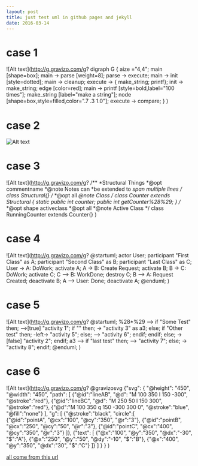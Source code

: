 ```yaml
---
layout: post
title: just test uml in github pages and jekyll
date: 2016-03-14
---
```


# case 1
![Alt text](http://g.gravizo.com/g?
  digraph G {
    aize ="4,4";
    main [shape=box];
    main -> parse [weight=8];
    parse -> execute;
    main -> init [style=dotted];
    main -> cleanup;
    execute -> { make_string; printf};
    init -> make_string;
    edge [color=red];
    main -> printf [style=bold,label="100 times"];
    make_string [label="make a string"];
    node [shape=box,style=filled,color=".7 .3 1.0"];
    execute -> compare;
  }
)

# case 2
![Alt text](http://g.gravizo.com/source/custom_mark?https%3A%2F%2Fraw.githubusercontent.com%2FTLmaK0%2Fgravizo%2Fmaster%2FREADME.md)
<!---
custom_mark
@startuml
object Object01
object Object02
object Object03
object Object04
object Object05
object Object06
object Object07
object Object08

Object01 <|-- Object02
Object03 *-- Object04
Object05 o-- "4" Object06
Object07 .. Object08 : some labels
@enduml
custom_mark
-->

# case 3 
![Alt text](http://g.gravizo.com/g?
/**
*Structural Things
*@opt commentname
*@note Notes can
*be extended to
*span multiple lines
*/
class Structural{}
/**
*@opt all
*@note Class
*/
class Counter extends Structural {
        static public int counter;
        public int getCounter%28%29;
}
/**
*@opt shape activeclass
*@opt all
*@note Active Class
*/
class RunningCounter extends Counter{}
)

# case 4
![Alt text](http://g.gravizo.com/g?
@startuml;
actor User;
participant "First Class" as A;
participant "Second Class" as B;
participant "Last Class" as C;
User -> A: DoWork;
activate A;
A -> B: Create Request;
activate B;
B -> C: DoWork;
activate C;
C --> B: WorkDone;
destroy C;
B --> A: Request Created;
deactivate B;
A --> User: Done;
deactivate A;
@enduml;
)

# case 5
![Alt text](http://g.gravizo.com/g?
@startuml;
%28*%29 --> if "Some Test" then;
  -->[true] "activity 1";
  if "" then;
    -> "activity 3" as a3;
  else;
    if "Other test" then;
      -left-> "activity 5";
    else;
      --> "activity 6";
    endif;
  endif;
else;
  ->[false] "activity 2";
endif;
a3 --> if "last test" then;
  --> "activity 7";
else;
  -> "activity 8";
endif;
@enduml;
)

# case 6
![Alt text](http://g.gravizo.com/g?
@gravizosvg
{"svg": {
        "@height": "450",
        "@width": "450",
        "path": [
            {"@id":"lineAB", "@d": "M 100 350 l 150 -300", "@stroke":"red"},
            {"@id":"lineBC", "@d": "M 250 50 l 150 300", "@stroke":"red"},
            {"@d":"M 100 350 q 150 -300 300 0", "@stroke":"blue", "@fill":"none"}
    ],
        "g": [
            {"@stroke":"black", "circle":[  
                {"@id":"pointA", "@cx":"100", "@cy":"350", "@r":"3"},
                {"@id":"pointB", "@cx":"250", "@cy":"50", "@r":"3"},
                {"@id":"pointC", "@cx":"400", "@cy":"350", "@r":"3"}
            ]},
            {"text": [
                {"@x":"100", "@y":"350", "@dx":"-30", "$":"A"},
                {"@x":"250", "@y":"50", "@dy":"-10", "$":"B"},
                {"@x":"400", "@y":"350", "@dx":"30", "$":"C"}
            ]}
        ]
    }
}
)


[all come from this url](https://github.com/TLmaK0/gravizo)
